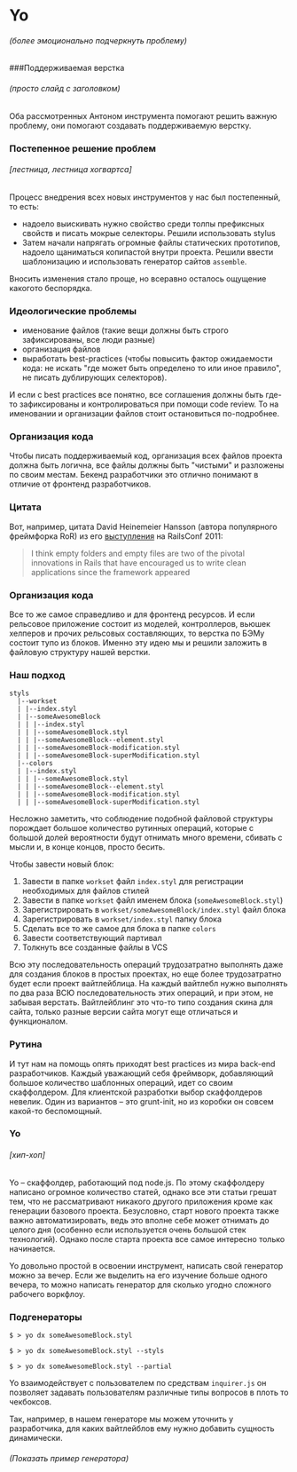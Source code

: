 # Yo

###### (более эмоционально подчеркнуть проблему)

###Поддерживаемая верстка
###### (просто слайд с заголовком)

Оба рассмотренных Антоном инструмента помогают решить важную проблему, они помогают создавать поддерживаемую верстку.

### Постепенное решение проблем
###### [лестница, лестница хогвартса]

Процесс внедрения всех новых инструментов у нас был постепенный, то есть: 

* надоело выискивать нужно свойство среди толпы префиксных свойств и писать мокрые селекторы. Решили использовать stylus
* Затем начали напрягать огромные файлы статических прототипов, надоело щаниматься копипастой внутри проекта. Решили ввести шаблонизацию и использовать генератор сайтов `assemble`.

Вносить изменения стало проще, но всеравно осталось ощущение какогото беспорядка.

### Идеологические проблемы
* именование файлов (такие вещи должны быть строго зафиксированы, все люди разные)
* организация файлов
* выработать best-practices (чтобы повысить фактор ожидаемости кода: не искать "где может быть определено то или иное правило", не писать дублирующих селекторов).

И если с best practices все понятно, все соглашения должны быть где-то зафиксированы и контролироваться при помощи code review. То на именовании и организации файлов стоит остановиться по-подробнее.

### Организация кода
Чтобы писать поддерживаемый код, организация всех файлов проекта должна быть логична, все файлы должны быть "чистыми" и разложены по своим местам.
Бекенд разработчики это отлично понимают в отличие от фронтенд разработчиков.

### Цитата
Вот, например, цитата David Heinemeier Hansson (автора популярного фреймфорка RoR) из его [выступления](http://www.rubyinside.com/dhh-keynote-streaming-live-from-railsconf-2011-right-here-right-now-4769.html) на RailsConf 2011:

> I think empty folders and empty files are two of the pivotal innovations in Rails that have encouraged us to write clean applications since the framework appeared

### Организация кода

Все то же самое справедливо и для фронтенд ресурсов.
И если рельсовое приложение состоит из моделей, контроллеров, вьюшек хелперов и прочих рельсовых составляющих, то верстка по БЭМу состоит тупо из блоков. Именно эту идею мы и решили заложить в файловую структуру нашей верстки.

### Наш подход

```
styls
  |--workset
  | |--index.styl
  | |--someAwesomeBlock
  | | |--index.styl
  | | |--someAwesomeBlock.styl
  | | |--someAwesomeBlock--element.styl
  | | |--someAwesomeBlock-modification.styl
  | | |--someAwesomeBlock-superModification.styl
  |--colors
  | |--index.styl
  | | |--someAwesomeBlock.styl
  | | |--someAwesomeBlock--element.styl
  | | |--someAwesomeBlock-modification.styl
  | | |--someAwesomeBlock-superModification.styl
```

Несложно заметить, что соблюдение подобной файловой структуры порождает большое количество рутинных операций, которые с большой долей вероятности будут отнимать много времени, сбивать с мысли и, в конце концов, просто бесить.

Чтобы завести новый блок:

1. Завести в папке `workset` файл `index.styl` для регистрации необходимых для файлов стилей
2. Завести в папке `workset` файл именем блока (`someAwesomeBlock.styl`)
3. Зарегистрировать в `workset/someAwesomeBlock/index.styl` файл блока
4. Зарегистрировать в `workset/index.styl` папку блока
5. Сделать все то же самое для блока в папке `colors`
6. Завести соответствующий партивал
7. Толкнуть все созданные файлы в VCS

Всю эту последовательность операций трудозатратно выполнять даже для создания блоков в простых проектах, но еще более трудозатратно будет если проект вайтлейблица. На каждый вайтлебл нужно выполнять по два раза ВСЮ последовательность этих операций, и при этом, не забывая верстать. 
Вайтлейблинг это что-то типо создания скина для сайта, только разные версии сайта могут еще отличаться и функционалом.

### Рутина

И тут нам на помощь опять приходят best practices из мира back-end разработчиков. Каждый уважающий себя фреймворк, добавляющий большое количество шаблонных операций, идет со своим скаффолдером. Для клиентской разработки выбор скаффолдеров невелик. Один из вариантов – это grunt-init, но из коробки он совсем какой-то беспомощный.

### Yo
###### [хип-хоп]

Yo – скаффолдер, работающий под node.js. По этому скаффолдеру написано огромное количество статей, однако все эти статьи грешат тем, что не рассматривают никакого другого приложения кроме как генерации базового проекта. Безусловно, старт нового проекта также важно автоматизировать, ведь это вполне себе может отнимать до целого дня (особенно если используется очень большой стек технологий). Однако после старта проекта все самое интересно только начинается.

Yo довольно простой в освоении инструмент, написать свой генератор можно за вечер.
Если же выделить на его изучение больше одного вечера, то можно написать генератор для сколько угодно сложного рабочего воркфлоу.

### Подгенераторы

`$ > yo dx someAwesomeBlock.styl`

`$ > yo dx someAwesomeBlock.styl --styls`

`$ > yo dx someAwesomeBlock.styl --partial`

Yo взаимодействует с пользователем по средствам `inquirer.js` он позволяет задавать пользователям различные типы вопросов в плоть то чекбоксов.

Так, например, в нашем генераторе мы можем уточнить у разработчика, для каких вайтлейблов ему нужно добавить сущность динамически.

###### (Показать пример генератора)
